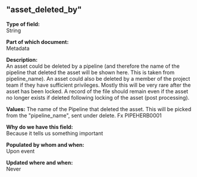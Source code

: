 ## "asset_deleted_by"

**Type of field:**  
String  

**Part of which document:**  
Metadata

**Description:**  
An asset could be deleted by a pipeline (and therefore the name of the pipeline that deleted the asset will be shown here. This is taken from pipeline_name). An asset could also be deleted by a member of the project team if they have sufficient privileges. Mostly this will be very rare after the asset has been locked. A record of the file should remain even if the asset no longer exists if deleted following locking of the asset (post processing).

**Values:**
The name of the Pipeline that deleted the asset. This will be picked from the "pipeline_name", sent under delete.
Fx PIPEHERB0001

**Why do we have this field:**  
Because it tells us something important  

**Populated by whom and when:**  
Upon event

**Updated where and when:**  
Never

